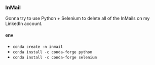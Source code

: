 ### InMail

Gonna try to use Python + Selenium to delete all of the InMails on my LinkedIn account.

#### env

- `conda create -n inmail`
- `conda install -c conda-forge python`
- `conda install -c conda-forge selenium`